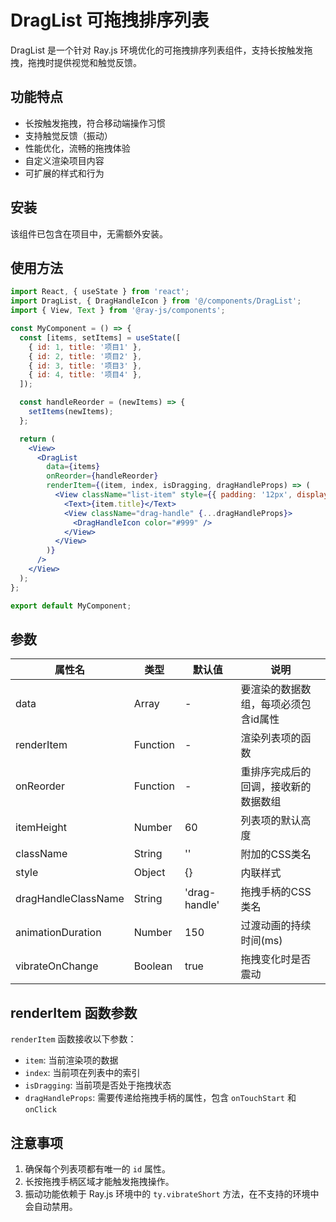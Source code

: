 # DragList 可拖拽排序列表

DragList 是一个针对 Ray.js 环境优化的可拖拽排序列表组件，支持长按触发拖拽，拖拽时提供视觉和触觉反馈。

## 功能特点

- 长按触发拖拽，符合移动端操作习惯
- 支持触觉反馈（振动）
- 性能优化，流畅的拖拽体验
- 自定义渲染项目内容
- 可扩展的样式和行为

## 安装

该组件已包含在项目中，无需额外安装。

## 使用方法

```jsx
import React, { useState } from 'react';
import DragList, { DragHandleIcon } from '@/components/DragList';
import { View, Text } from '@ray-js/components';

const MyComponent = () => {
  const [items, setItems] = useState([
    { id: 1, title: '项目1' },
    { id: 2, title: '项目2' },
    { id: 3, title: '项目3' },
    { id: 4, title: '项目4' },
  ]);

  const handleReorder = (newItems) => {
    setItems(newItems);
  };

  return (
    <View>
      <DragList
        data={items}
        onReorder={handleReorder}
        renderItem={(item, index, isDragging, dragHandleProps) => (
          <View className="list-item" style={{ padding: '12px', display: 'flex', justifyContent: 'space-between' }}>
            <Text>{item.title}</Text>
            <View className="drag-handle" {...dragHandleProps}>
              <DragHandleIcon color="#999" />
            </View>
          </View>
        )}
      />
    </View>
  );
};

export default MyComponent;
```

## 参数

| 属性名 | 类型 | 默认值 | 说明 |
|--------|------|--------|------|
| data | Array | - | 要渲染的数据数组，每项必须包含id属性 |
| renderItem | Function | - | 渲染列表项的函数 |
| onReorder | Function | - | 重排序完成后的回调，接收新的数据数组 |
| itemHeight | Number | 60 | 列表项的默认高度 |
| className | String | '' | 附加的CSS类名 |
| style | Object | {} | 内联样式 |
| dragHandleClassName | String | 'drag-handle' | 拖拽手柄的CSS类名 |
| animationDuration | Number | 150 | 过渡动画的持续时间(ms) |
| vibrateOnChange | Boolean | true | 拖拽变化时是否震动 |

## renderItem 函数参数

`renderItem` 函数接收以下参数：

- `item`: 当前渲染项的数据
- `index`: 当前项在列表中的索引
- `isDragging`: 当前项是否处于拖拽状态
- `dragHandleProps`: 需要传递给拖拽手柄的属性，包含 `onTouchStart` 和 `onClick`

## 注意事项

1. 确保每个列表项都有唯一的 `id` 属性。
2. 长按拖拽手柄区域才能触发拖拽操作。
3. 振动功能依赖于 Ray.js 环境中的 `ty.vibrateShort` 方法，在不支持的环境中会自动禁用。 